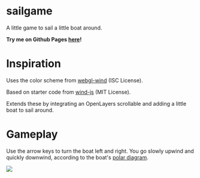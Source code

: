 # sailgame
A little game to sail a little boat around.

**Try me on Github Pages [here](https://playertr.github.io/sailgame/src/index.html)!**

# Inspiration
Uses the color scheme from [webgl-wind](https://github.com/mapbox/webgl-wind) (ISC License).

Based on starter code from [wind-js](https://github.com/Esri/wind-js) (MIT License).

Extends these by integrating an OpenLayers scrollable and adding a little boat to sail around.

# Gameplay
Use the arrow keys to turn the boat left and right. You go slowly upwind and quickly downwind, according to the boat's [polar diagram](https://en.wikipedia.org/wiki/Polar_diagram_(sailing)).

![](figs/sailgame.png)